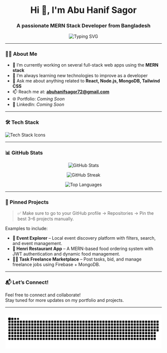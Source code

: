 <!-- Profile README for Abu Hanif Sagor -->

<h1 align="center">Hi 👋, I'm Abu Hanif Sagor</h1>
<h3 align="center">A passionate MERN Stack Developer from Bangladesh</h3>

<p align="center">
  <img src="https://readme-typing-svg.demolab.com?font=Fira+Code&size=20&pause=1000&color=7C3AED&center=true&vCenter=true&width=435&lines=MERN+Stack+Developer;Always+Learning+and+Building;Let's+Collaborate!+🚀" alt="Typing SVG" />
</p>

---

### 👨‍💻 About Me

- 🔭 I’m currently working on several full-stack web apps using the **MERN stack**
- 🌱 I’m always learning new technologies to improve as a developer
- 💬 Ask me about anything related to **React, Node.js, MongoDB, Tailwind CSS**
- 📫 Reach me at: **abuhanifsagor72@gmail.com**
- 🌐 Portfolio: *Coming Soon*  
- 🔗 LinkedIn: *Coming Soon*

---

### 🛠️ Tech Stack

<p align="left">
  <img src="https://skillicons.dev/icons?i=html,css,js,react,nodejs,express,mongodb,tailwind" alt="Tech Stack Icons" />
</p>

---

### 📊 GitHub Stats

<p align="center">
  <img src="https://github-readme-stats.vercel.app/api?username=abuhanifsagor&show_icons=true&theme=radical" alt="GitHub Stats" />
</p>

<p align="center">
  <img src="https://github-readme-streak-stats.herokuapp.com/?user=abuhanifsagor&theme=radical" alt="GitHub Streak" />
</p>

<p align="center">
  <img src="https://github-readme-stats.vercel.app/api/top-langs/?username=abuhanifsagor&layout=compact&theme=radical" alt="Top Languages" />
</p>

---

### 📌 Pinned Projects

> ✅ Make sure to go to your GitHub profile → Repositories → Pin the best 3–6 projects manually.

Examples to include:
- **🎯 Event Explorer** – Local event discovery platform with filters, search, and event management.  
- **🛒 Henri Restaurant App** – A MERN-based food ordering system with JWT authentication and dynamic food management.  
- **🧑‍💻 Task Freelance Marketplace** – Post tasks, bid, and manage freelance jobs using Firebase + MongoDB.  

---

### 📬 Let’s Connect!

Feel free to connect and collaborate!  
Stay tuned for more updates on my portfolio and projects.

---




###

<picture>
  <source media="(prefers-color-scheme: dark)" srcset="https://raw.githubusercontent.com/abuhanifsagor/abuhanifsagor/output/github-snake-dark.svg" />
  <source media="(prefers-color-scheme: light)" srcset="https://raw.githubusercontent.com/abuhanifsagor/abuhanifsagor/output/github-snake.svg" />
  <img alt="github-snake" src="https://raw.githubusercontent.com/abuhanifsagor/abuhanifsagor/output/github-snake.svg" />
</picture>

